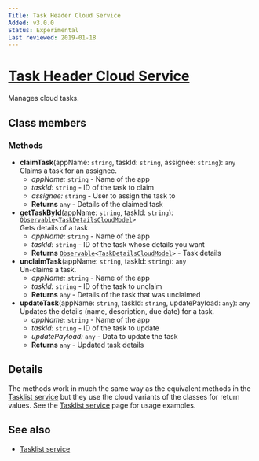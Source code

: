 ```yaml
---
Title: Task Header Cloud Service
Added: v3.0.0
Status: Experimental
Last reviewed: 2019-01-18
---
```


# [Task Header Cloud Service](../../../lib/process-services-cloud/src/lib/task/task-header/services/task-header-cloud.service.ts "Defined in task-header-cloud.service.ts")

Manages cloud tasks.

## Class members

### Methods

-   **claimTask**(appName: `string`, taskId: `string`, assignee: `string`): `any`<br/>
    Claims a task for an assignee.
    -   _appName:_ `string`  - Name of the app
    -   _taskId:_ `string`  - ID of the task to claim
    -   _assignee:_ `string`  - User to assign the task to
    -   **Returns** `any` - Details of the claimed task
-   **getTaskById**(appName: `string`, taskId: `string`): [`Observable`](http://reactivex.io/documentation/observable.html)`<`[`TaskDetailsCloudModel`](../../../lib/process-services-cloud/src/lib/task/start-task/models/task-details-cloud.model.ts)`>`<br/>
    Gets details of a task.
    -   _appName:_ `string`  - Name of the app
    -   _taskId:_ `string`  - ID of the task whose details you want
    -   **Returns** [`Observable`](http://reactivex.io/documentation/observable.html)`<`[`TaskDetailsCloudModel`](../../../lib/process-services-cloud/src/lib/task/start-task/models/task-details-cloud.model.ts)`>` - Task details
-   **unclaimTask**(appName: `string`, taskId: `string`): `any`<br/>
    Un-claims a task.
    -   _appName:_ `string`  - Name of the app
    -   _taskId:_ `string`  - ID of the task to unclaim
    -   **Returns** `any` - Details of the task that was unclaimed
-   **updateTask**(appName: `string`, taskId: `string`, updatePayload: `any`): `any`<br/>
    Updates the details (name, description, due date) for a task.
    -   _appName:_ `string`  - Name of the app
    -   _taskId:_ `string`  - ID of the task to update
    -   _updatePayload:_ `any`  - Data to update the task
    -   **Returns** `any` - Updated task details

## Details

The methods work in much the same way as the equivalent methods in the
[Tasklist service](../../process-services/services/tasklist.service.md)
but they use the cloud variants of the classes for return values. See the
[Tasklist service](../../process-services/services/tasklist.service.md) page for usage examples.

## See also

-   [Tasklist service](../../process-services/services/tasklist.service.md)

